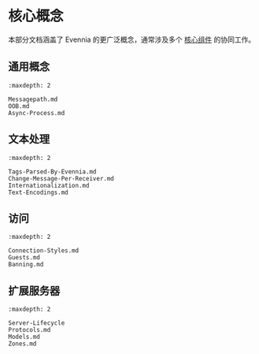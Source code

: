 # 核心概念

本部分文档涵盖了 Evennia 的更广泛概念，通常涉及多个 [核心组件](../Components/Components-Overview.md) 的协同工作。

## 通用概念

```{toctree}
:maxdepth: 2

Messagepath.md
OOB.md
Async-Process.md
```

## 文本处理

```{toctree}
:maxdepth: 2

Tags-Parsed-By-Evennia.md
Change-Message-Per-Receiver.md
Internationalization.md
Text-Encodings.md
```

## 访问

```{toctree}
:maxdepth: 2

Connection-Styles.md
Guests.md
Banning.md
```

## 扩展服务器

```{toctree}
:maxdepth: 2

Server-Lifecycle
Protocols.md
Models.md
Zones.md
```
